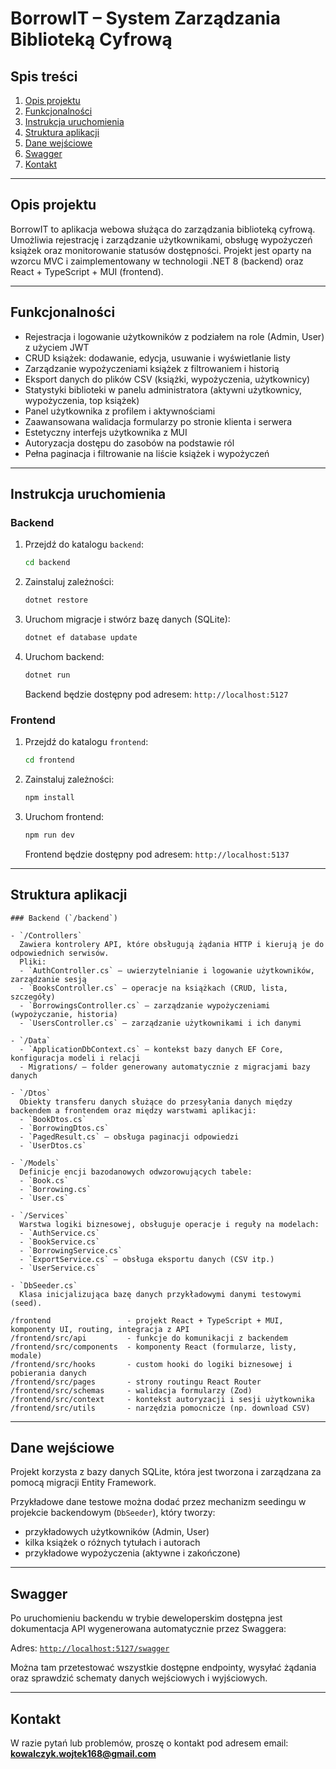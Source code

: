 # BorrowIT – System Zarządzania Biblioteką Cyfrową

## Spis treści
1. [Opis projektu](#opis-projektu)
2. [Funkcjonalności](#funkcjonalno%C5%9Bci)
3. [Instrukcja uruchomienia](#instrukcja-uruchomienia)
4. [Struktura aplikacji](#struktura-aplikacji)
5. [Dane wejściowe](#dane-wej%C5%9Bciowe)
6. [Swagger](#swagger)
7. [Kontakt](#kontakt)

---

## Opis projektu

BorrowIT to aplikacja webowa służąca do zarządzania biblioteką cyfrową.  
Umożliwia rejestrację i zarządzanie użytkownikami, obsługę wypożyczeń książek oraz monitorowanie statusów dostępności. Projekt jest oparty na wzorcu MVC i zaimplementowany w technologii .NET 8 (backend) oraz React + TypeScript + MUI (frontend).

---

## Funkcjonalności

- Rejestracja i logowanie użytkowników z podziałem na role (Admin, User) z użyciem JWT
- CRUD książek: dodawanie, edycja, usuwanie i wyświetlanie listy
- Zarządzanie wypożyczeniami książek z filtrowaniem i historią
- Eksport danych do plików CSV (książki, wypożyczenia, użytkownicy)
- Statystyki biblioteki w panelu administratora (aktywni użytkownicy, wypożyczenia, top książek)
- Panel użytkownika z profilem i aktywnościami
- Zaawansowana walidacja formularzy po stronie klienta i serwera
- Estetyczny interfejs użytkownika z MUI
- Autoryzacja dostępu do zasobów na podstawie ról
- Pełna paginacja i filtrowanie na liście książek i wypożyczeń

---

## Instrukcja uruchomienia

### Backend

1. Przejdź do katalogu `backend`:
   ```bash
   cd backend
   ```
2. Zainstaluj zależności:
   ```bash
   dotnet restore
   ```
3. Uruchom migracje i stwórz bazę danych (SQLite):
   ```bash
   dotnet ef database update
   ```
4. Uruchom backend:
   ```bash
   dotnet run
   ```
   Backend będzie dostępny pod adresem: `http://localhost:5127`

### Frontend

1. Przejdź do katalogu `frontend`:
   ```bash
   cd frontend
   ```
2. Zainstaluj zależności:
   ```bash
   npm install
   ```
3. Uruchom frontend:
   ```bash
   npm run dev
   ```
   Frontend będzie dostępny pod adresem: `http://localhost:5137`

---

## Struktura aplikacji

```
### Backend (`/backend`)

- `/Controllers`  
  Zawiera kontrolery API, które obsługują żądania HTTP i kierują je do odpowiednich serwisów.  
  Pliki:  
  - `AuthController.cs` – uwierzytelnianie i logowanie użytkowników, zarządzanie sesją  
  - `BooksController.cs` – operacje na książkach (CRUD, lista, szczegóły)  
  - `BorrowingsController.cs` – zarządzanie wypożyczeniami (wypożyczanie, historia)  
  - `UsersController.cs` – zarządzanie użytkownikami i ich danymi  

- `/Data`  
  - `ApplicationDbContext.cs` – kontekst bazy danych EF Core, konfiguracja modeli i relacji  
  - Migrations/ – folder generowany automatycznie z migracjami bazy danych  

- `/Dtos`  
  Obiekty transferu danych służące do przesyłania danych między backendem a frontendem oraz między warstwami aplikacji:  
  - `BookDtos.cs`  
  - `BorrowingDtos.cs`  
  - `PagedResult.cs` – obsługa paginacji odpowiedzi  
  - `UserDtos.cs`  

- `/Models`  
  Definicje encji bazodanowych odwzorowujących tabele:  
  - `Book.cs`  
  - `Borrowing.cs`  
  - `User.cs`  

- `/Services`  
  Warstwa logiki biznesowej, obsługuje operacje i reguły na modelach:  
  - `AuthService.cs`  
  - `BookService.cs`  
  - `BorrowingService.cs`  
  - `ExportService.cs` – obsługa eksportu danych (CSV itp.)  
  - `UserService.cs`  

- `DbSeeder.cs`  
  Klasa inicjalizująca bazę danych przykładowymi danymi testowymi (seed).

/frontend                 - projekt React + TypeScript + MUI, komponenty UI, routing, integracja z API
/frontend/src/api         - funkcje do komunikacji z backendem
/frontend/src/components  - komponenty React (formularze, listy, modale)
/frontend/src/hooks       - custom hooki do logiki biznesowej i pobierania danych
/frontend/src/pages       - strony routingu React Router
/frontend/src/schemas     - walidacja formularzy (Zod)
/frontend/src/context     - kontekst autoryzacji i sesji użytkownika
/frontend/src/utils       - narzędzia pomocnicze (np. download CSV)
```

---

## Dane wejściowe

Projekt korzysta z bazy danych SQLite, która jest tworzona i zarządzana za pomocą migracji Entity Framework.

Przykładowe dane testowe można dodać przez mechanizm seedingu w projekcie backendowym (`DbSeeder`), który tworzy:

- przykładowych użytkowników (Admin, User)
- kilka książek o różnych tytułach i autorach
- przykładowe wypożyczenia (aktywne i zakończone)

---

## Swagger

Po uruchomieniu backendu w trybie deweloperskim dostępna jest dokumentacja API wygenerowana automatycznie przez Swaggera:

Adres: [`http://localhost:5127/swagger`](http://localhost:5127/swagger)

Można tam przetestować wszystkie dostępne endpointy, wysyłać żądania oraz sprawdzić schematy danych wejściowych i wyjściowych.

---

## Kontakt

W razie pytań lub problemów, proszę o kontakt pod adresem email: **kowalczyk.wojtek168@gmail.com**
